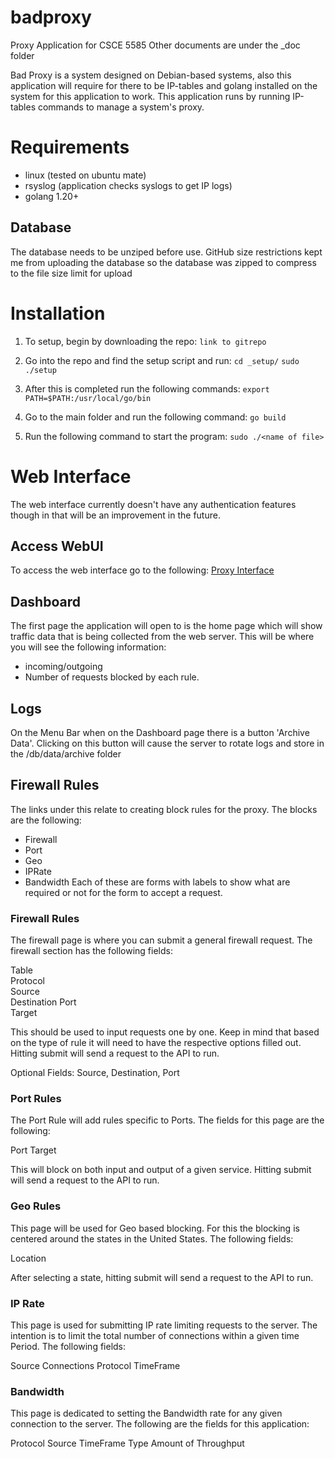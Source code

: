 # badproxy
Proxy Application for CSCE 5585
Other documents are under the _doc folder


Bad Proxy is a system designed on Debian-based systems, also this application will require for there to be IP-tables and golang installed on the system for this application to work. This application runs by running IP-tables commands to manage a system's proxy. 

# Requirements
- linux (tested on ubuntu mate)
- rsyslog (application checks syslogs to get IP logs)
- golang 1.20+

## Database
The database needs to be unziped before use. GitHub size restrictions kept me from uploading the database so the database was zipped to compress to the file size limit for upload

# Installation

1. To setup, begin by downloading the repo:
	`link to gitrepo`

2. Go into the repo and find the setup script and run:
	`cd _setup/`
	`sudo ./setup`

3. After this is completed run the following commands:
	`export PATH=$PATH:/usr/local/go/bin`

4. Go to the main folder and run the following command:
`go build`

5. Run the following command to start the program:
`sudo ./<name of file>`




# Web Interface
The web interface currently doesn't have any authentication features though in that will be an improvement in the future.

## Access WebUI
To access the web interface go to the following:
[Proxy Interface](http://localhost:8080)

## Dashboard
The first page the application will open to is the home page which will show traffic data that is being collected from the web server. This will be where you will see the following information:

-  incoming/outgoing
-   Number of requests blocked by each rule.

## Logs
On the Menu Bar when on the Dashboard page there is a button 'Archive Data'. Clicking on this button will cause the server to rotate logs and store in the /db/data/archive folder 

## Firewall Rules
The links under this relate to creating block rules for the proxy. The blocks are the following:
- Firewall
- Port
- Geo
- IPRate
- Bandwidth
Each of these are forms with labels to show what are required or not for the form to accept a request. 

### Firewall Rules
The firewall page is where you can submit a general firewall request. The firewall section has the following fields:

Table       
Protocol    
Source      
Destination
Port        
Target

This should be used to input requests one by one. Keep in mind that based on the type of rule it will need to have the respective options filled out. Hitting submit will send a request to the API to run.

Optional Fields: Source, Destination, Port


### Port Rules
The Port Rule will add rules specific to Ports. The fields for this page are the following:

Port
Target

This will block on both input and output of a given service. Hitting submit will send a request to the API to run.

### Geo Rules
This page will be used for Geo based blocking. For this the blocking is centered around the states in the United States. The following fields:

Location

After selecting a state, hitting submit will send a request to the API to run.

### IP Rate
This page is used for submitting IP rate limiting requests to the server. The intention is to limit the total number of connections within a given time Period. The following fields:

Source
Connections
Protocol
TimeFrame


### Bandwidth
This page is dedicated to setting the Bandwidth rate for any given connection to the server. The following are the fields for this application:

Protocol
Source
TimeFrame
Type
Amount of Throughput

